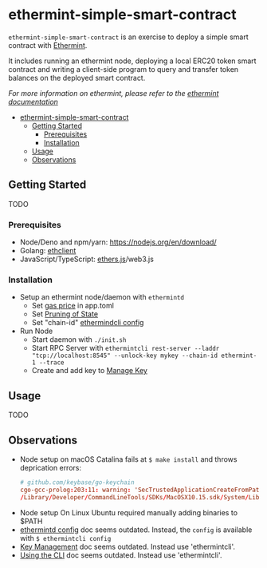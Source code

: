 # ethermint-simple-smart-contract

`ethermint-simple-smart-contract` is an exercise to deploy a simple smart contract with [Ethermint](https://github.com/tharsis/ethermint).

It includes running an ethermint node, deploying a local ERC20 token smart contract and writing a client-side program to query and transfer token balances on the deployed smart contract.

_For more information on ethermint, please refer to the [ethermint documentation](https://ethermint.dev/)_

- [ethermint-simple-smart-contract](#ethermint-simple-smart-contract)
  - [Getting Started](#getting-started)
    - [Prerequisites](#prerequisites)
    - [Installation](#installation)
  - [Usage](#usage)
  - [Observations](#observations)


## Getting Started

TODO

### Prerequisites

- Node/Deno and npm/yarn: https://nodejs.org/en/download/
- Golang: [ethclient](http://github.com/ethereum/go-ethereum/ethclient)
- JavaScript/TypeScript: [ethers.js](https://github.com/ethers-io/ethers.js/)/web3.js

### Installation

- Setup an ethermint node/daemon with `ethermintd`
  - Set [gas price](https://ethermint.dev/quickstart/binary.html#configuring-the-node) in app.toml
  - Set [Pruning of State](https://medium.com/codechain/ethereums-state-trie-pruning-45ea73ed2c78#:~:text=In%20state%20trie%20pruning%2C%20it,the%20DB%20are%20not%20pruned.)
  - Set "chain-id" [ethermindcli config](https://ethermint.dev/quickstart/binary.html#client-configuration)
- Run Node
  - Start daemon with `./init.sh`
  - Start RPC Server with `ethermintcli rest-server --laddr "tcp://localhost:8545" --unlock-key mykey --chain-id ethermint-1 --trace`
  - Create and add key to [Manage Key](https://ethermint.dev/quickstart/run_node.html#key-management)


## Usage

TODO

## Observations

- Node setup on macOS Catalina fails at ```$ make install``` and throws deprication errors:
  ```rc
  # github.com/keybase/go-keychain
  cgo-gcc-prolog:203:11: warning: 'SecTrustedApplicationCreateFromPath' is deprecated: first deprecated in macOS 10.15 - No longer supported [-Wdeprecated-declarations]
  /Library/Developer/CommandLineTools/SDKs/MacOSX10.15.sdk/System/Library/Frameworks/Security.framework/Headers/SecTrustedApplication.h:59:10: note: 'SecTrustedApplicationCreateFromPath' has been explicitly marked deprecated here
  ```
- Node setup On Linux Ubuntu required manually adding binaries to $PATH
- [ethermintd config](https://ethermint.dev/quickstart/binary.html#client-configuration) doc seems outdated. Instead, the `config` is available with ```$ ethermintcli config```
- [Key Management](https://ethermint.dev/quickstart/run_node.html#key-management) doc seems outdated. Instead use 'ethermintcli'.
- [Using the CLI](https://ethermint.dev/quickstart/interact_node.html#using-the-cli) doc seems outdated. Instead use 'ethermintcli'.

